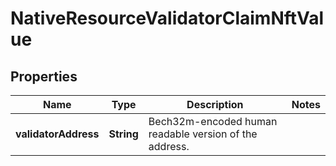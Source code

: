 

# NativeResourceValidatorClaimNftValue


## Properties

| Name | Type | Description | Notes |
|------------ | ------------- | ------------- | -------------|
|**validatorAddress** | **String** | Bech32m-encoded human readable version of the address. |  |



